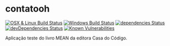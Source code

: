 # contatooh
[![OSX & Linux Build Status](https://img.shields.io/travis/raulpereira/contatooh/master.svg?style=flat&label=OSX%20%26%20Linux%20build)](https://travis-ci.org/raulpereira/contatooh) [![Windows Build Status](https://img.shields.io/appveyor/ci/raulpereira/contatooh/master.svg?style=flat&label=Windows%20build)](https://ci.appveyor.com/project/raulpereira/contatooh)
[![dependencies Status](https://david-dm.org/raulpereira/contatooh/status.svg)](https://david-dm.org/raulpereira/contatooh) [![devDependencies Status](https://david-dm.org/raulpereira/contatooh/dev-status.svg)](https://david-dm.org/raulpereira/contatooh?type=dev)
[![Known Vulnerabilities](https://snyk.io/test/github/raulpereira/contatooh/badge.svg)](https://snyk.io/test/github/raulpereira/contatooh)

Aplicação teste do livro MEAN da editora Casa do Código.
